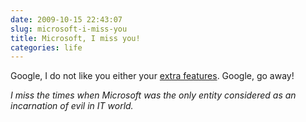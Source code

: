 ```yaml
---
date: 2009-10-15 22:43:07
slug: microsoft-i-miss-you
title: Microsoft, I miss you!
categories: life
---
```


Google, I do not like you either your [extra features](http://gmailblog.blogspot.com/2009/10/new-in-labs-got-wrong-bob.html). Google, go away!





_<mawkishly>_I miss the times when Microsoft was the only entity considered as an incarnation of evil in IT world._</mawkishly>_
